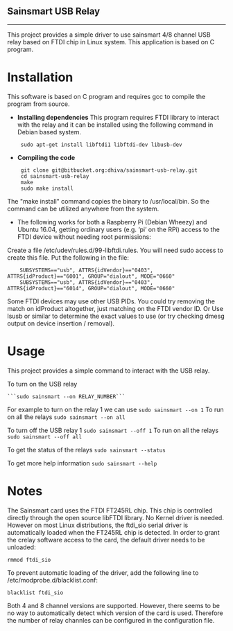 ## Sainsmart USB Relay ##
----------
This project provides a simple driver to use sainsmart 4/8 channel USB relay based on FTDI chip in Linux system. This application is based on C program.

Installation
============
This software is based on C program and requires gcc to compile the program from source.

 - **Installing dependencies**
  This program requires FTDI library to interact with the relay and it can be installed using the following command in Debian based system.

        sudo apt-get install libftdi1 libftdi-dev libusb-dev

 - **Compiling the code**

        git clone git@bitbucket.org:dhiva/sainsmart-usb-relay.git
        cd sainsmart-usb-relay
        make
        sudo make install
    
  The "make install" command copies the binary to /usr/local/bin. So the command can be utilized anywhere from the system.

 - The following works for both a Raspberry Pi (Debian Wheezy) and Ubuntu 16.04, getting ordinary users (e.g. ‘pi’ on the RPi) access to the FTDI device without needing root permissions:

 Create a file /etc/udev/rules.d/99-libftdi.rules. You will need sudo access to create this file.
Put the following in the file:

        SUBSYSTEMS=="usb", ATTRS{idVendor}=="0403", ATTRS{idProduct}=="6001", GROUP="dialout", MODE="0660"
        SUBSYSTEMS=="usb", ATTRS{idVendor}=="0403", ATTRS{idProduct}=="6014", GROUP="dialout", MODE="0660"
 Some FTDI devices may use other USB PIDs. You could try removing the match on idProduct altogether, just matching on the FTDI vendor ID. Or Use lsusb or similar to determine the exact values to use (or try checking dmesg output on device insertion / removal).
 
Usage
============
This project provides a simple command to interact with the USB relay.

To turn on the USB relay

    ```sudo sainsmart --on RELAY_NUMBER```

For example to turn on the relay 1 we can use
    ```sudo sainsmart --on 1```
To run on all the relays
    ```sudo sainsmart --on all```

To turn off the USB relay 1
    ```sudo sainsmart --off 1```
To run on all the relays
    ```sudo sainsmart --off all```

To get the status of the relays
    ```sudo sainsmart --status```

To get more help information
    ```sudo sainsmart --help```

Notes
============
The Sainsmart card uses the FTDI FT245RL chip. This chip is controlled directly through the open source libFTDI library. No Kernel driver is needed. However on most Linux distributions, the ftdi_sio serial driver is automatically loaded when the FT245RL chip is detected. In order to grant the crelay software access to the card, the default driver needs to be unloaded:

    rmmod ftdi_sio
To prevent automatic loading of the driver, add the following line to /etc/modprobe.d/blacklist.conf:

    blacklist ftdi_sio
Both 4 and 8 channel versions are supported. However, there seems to be no way to automatically detect which version of the card is used. Therefore the number of relay channles can be configured in the configuration file. 